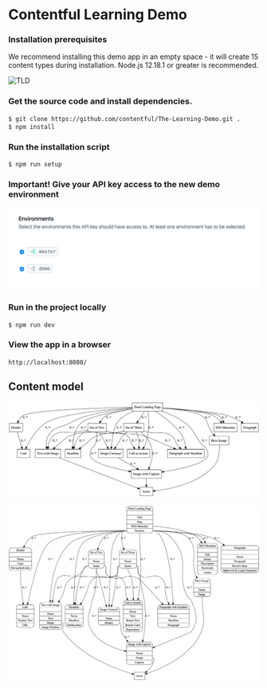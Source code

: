 # Contentful Learning Demo

### Installation prerequisites

We recommend installing this demo app in an empty space - it will create 15 content types during installation. Node.js 12.18.1 or greater is recommended.

![TLD](./TLD.png)

### Get the source code and install dependencies.

```
$ git clone https://github.com/contentful/The-Learning-Demo.git .
$ npm install
```

### Run the installation script

```
$ npm run setup
```

### Important! Give your API key access to the new demo environment

![API key](./api_key.png)

### Run in the project locally

```
$ npm run dev
```
### View the app in a browser

```
http://localhost:8080/
```

## Content model

![Content model simple](./winning-demo-content-model-simple.png)

![Content model full](./winning-demo-content-model.png)
